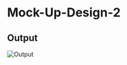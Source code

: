 # Mock-Up-Design-2
## Output
![Output](https://user-images.githubusercontent.com/90635024/220973980-1e4e1ce3-305d-470e-9d15-084f1ae81c82.png)
